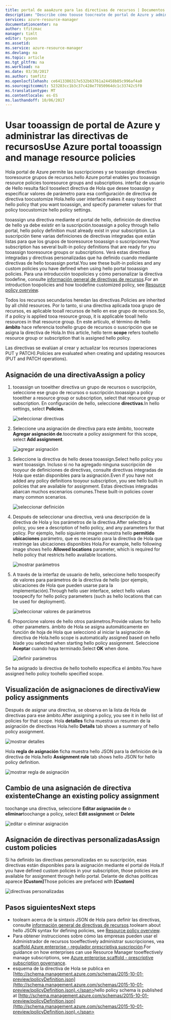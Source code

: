 ```yaml
---
title: portal de aaaAzure para las directivas de recursos | Documentos de Microsoft
description: "Describe cómo toouse toocreate de portal de Azure y administrar las directivas del Administrador de recursos. Se pueden aplicar directivas en grupos de suscripción o el recurso de Hola."
services: azure-resource-manager
documentationcenter: na
author: tfitzmac
manager: timlt
editor: tysonn
ms.assetid: 
ms.service: azure-resource-manager
ms.devlang: na
ms.topic: article
ms.tgt_pltfrm: na
ms.workload: na
ms.date: 03/30/2017
ms.author: tomfitz
ms.openlocfilehash: ce6413386317e532b63761a24458b85c996af4a0
ms.sourcegitcommit: 523283cc1b3c37c428e77850964dc1c33742c5f0
ms.translationtype: MT
ms.contentlocale: es-ES
ms.lasthandoff: 10/06/2017
---
```

# <a name="use-azure-portal-tooassign-and-manage-resource-policies"></a><span data-ttu-id="aa5b2-104">Usar tooassign de portal de Azure y administrar las directivas de recursos</span><span class="sxs-lookup"><span data-stu-id="aa5b2-104">Use Azure portal tooassign and manage resource policies</span></span>
<span data-ttu-id="aa5b2-105">Hola portal de Azure permite las suscripciones y se tooassign directivas tooresource grupos de recursos.</span><span class="sxs-lookup"><span data-stu-id="aa5b2-105">hello Azure portal enables you tooassign resource policies tooresource groups and subscriptions.</span></span> <span data-ttu-id="aa5b2-106">interfaz de usuario de Hello resulta fácil tooselect directiva de Hola que desee tooassign y especificar valores de parámetro para esa configuración de directiva de directiva toocustomize Hola.</span><span class="sxs-lookup"><span data-stu-id="aa5b2-106">hello user interface makes it easy tooselect hello policy that you want tooassign, and specify parameter values for that policy toocustomize hello policy settings.</span></span> 

<span data-ttu-id="aa5b2-107">tooassign una directiva mediante el portal de hello, definición de directiva de hello ya debe existir en la suscripción.</span><span class="sxs-lookup"><span data-stu-id="aa5b2-107">tooassign a policy through hello portal, hello policy definition must already exist in your subscription.</span></span> <span data-ttu-id="aa5b2-108">La suscripción tiene varias definiciones de directivas integradas que están listas para que los grupos de tooresource tooassign o suscripciones.</span><span class="sxs-lookup"><span data-stu-id="aa5b2-108">Your subscription has several built-in policy definitions that are ready for you tooassign tooresource groups or subscriptions.</span></span> <span data-ttu-id="aa5b2-109">Verá estas directivas integradas y directivas personalizadas que ha definido cuando mediante directivas de hello tooassign portal.</span><span class="sxs-lookup"><span data-stu-id="aa5b2-109">You see these built-in policies and any custom policies you have defined when using hello portal tooassign policies.</span></span> <span data-ttu-id="aa5b2-110">Para una introducción toopolicies y cómo personalizar la directiva toodefine, consulte [información general de directivas de recursos](resource-manager-policy.md).</span><span class="sxs-lookup"><span data-stu-id="aa5b2-110">For an introduction toopolicies and how toodefine customized policy, see [Resource policy overview](resource-manager-policy.md).</span></span>

<span data-ttu-id="aa5b2-111">Todos los recursos secundarios heredan las directivas.</span><span class="sxs-lookup"><span data-stu-id="aa5b2-111">Policies are inherited by all child resources.</span></span> <span data-ttu-id="aa5b2-112">Por lo tanto, si una directiva aplicada tooa grupo de recursos, es aplicable tooall recursos de hello en ese grupo de recursos.</span><span class="sxs-lookup"><span data-stu-id="aa5b2-112">So, if a policy is applied tooa resource group, it is applicable tooall hello resources in that resource group.</span></span> <span data-ttu-id="aa5b2-113">En este artículo, el término de hello **ámbito** hace referencia toohello grupo de recursos o suscripción que se asigna la directiva de Hola.</span><span class="sxs-lookup"><span data-stu-id="aa5b2-113">In this article, hello term **scope** refers toohello resource group or subscription that is assigned hello policy.</span></span> 

<span data-ttu-id="aa5b2-114">Las directivas se evalúan al crear y actualizar los recursos (operaciones PUT y PATCH).</span><span class="sxs-lookup"><span data-stu-id="aa5b2-114">Policies are evaluated when creating and updating resources (PUT and PATCH operations).</span></span>

## <a name="assign-a-policy"></a><span data-ttu-id="aa5b2-115">Asignación de una directiva</span><span class="sxs-lookup"><span data-stu-id="aa5b2-115">Assign a policy</span></span>

1. <span data-ttu-id="aa5b2-116">tooassign un tooeither directiva un grupo de recursos o suscripción, seleccione ese grupo de recursos o suscripción.</span><span class="sxs-lookup"><span data-stu-id="aa5b2-116">tooassign a policy tooeither a resource group or subscription, select that resource group or subscription.</span></span> <span data-ttu-id="aa5b2-117">En configuración de hello, seleccione **directivas**.</span><span class="sxs-lookup"><span data-stu-id="aa5b2-117">In hello settings, select **Policies**.</span></span>

   ![seleccionar directivas](./media/resource-manager-policy-portal/select-policies.png)

2. <span data-ttu-id="aa5b2-119">Seleccione una asignación de directiva para este ámbito, toocreate **Agregar asignación de**.</span><span class="sxs-lookup"><span data-stu-id="aa5b2-119">toocreate a policy assignment for this scope, select **Add assignment**.</span></span>

   ![agregar asignación](./media/resource-manager-policy-portal/add-assignment.png)

3. <span data-ttu-id="aa5b2-121">Seleccione la directiva de hello desea tooassign.</span><span class="sxs-lookup"><span data-stu-id="aa5b2-121">Select hello policy you want tooassign.</span></span> <span data-ttu-id="aa5b2-122">Incluso si no ha agregado ninguna suscripción de tooyour de definiciones de directivas, consulte directivas integradas de Hola que están disponibles para la asignación.</span><span class="sxs-lookup"><span data-stu-id="aa5b2-122">Even if you have not added any policy definitions tooyour subscription, you see hello built-in policies that are available for assignment.</span></span> <span data-ttu-id="aa5b2-123">Estas directivas integradas abarcan muchos escenarios comunes.</span><span class="sxs-lookup"><span data-stu-id="aa5b2-123">These built-in policies cover many common scenarios.</span></span>

   ![seleccionar definición](./media/resource-manager-policy-portal/select-definition.png)

4. <span data-ttu-id="aa5b2-125">Después de seleccionar una directiva, verá una descripción de la directiva de Hola y los parámetros de la directiva.</span><span class="sxs-lookup"><span data-stu-id="aa5b2-125">After selecting a policy, you see a description of hello policy, and any parameters for that policy.</span></span> <span data-ttu-id="aa5b2-126">Por ejemplo, hello siguiente imagen muestra hello **permitido ubicaciones** parámetro, que es necesario para la directiva de Hola que restringe las ubicaciones disponibles Hola.</span><span class="sxs-lookup"><span data-stu-id="aa5b2-126">For example, hello following image shows hello **Allowed locations** parameter, which is required for hello policy that restricts hello available locations.</span></span>

   ![mostrar parámetros](./media/resource-manager-policy-portal/show-parameters.png)

5. <span data-ttu-id="aa5b2-128">A través de la interfaz de usuario de hello, seleccione hello toospecify de valores para parámetros de la directiva de hello (por ejemplo, ubicaciones de Hola que pueden usarse para la implementación).</span><span class="sxs-lookup"><span data-stu-id="aa5b2-128">Through hello user interface, select hello values toospecify for hello policy parameters (such as hello locations that can be used for deployment).</span></span>

   ![seleccionar valores de parámetros](./media/resource-manager-policy-portal/select-parameters.png)

6. <span data-ttu-id="aa5b2-130">Proporcione valores de hello otros parámetros.</span><span class="sxs-lookup"><span data-stu-id="aa5b2-130">Provide values for hello other parameters.</span></span> <span data-ttu-id="aa5b2-131">ámbito de Hola se asigna automáticamente en función de hoja de Hola que seleccionó al iniciar la asignación de directiva de Hola.</span><span class="sxs-lookup"><span data-stu-id="aa5b2-131">hello scope is automatically assigned based on hello blade you selected when starting hello policy assignment.</span></span> <span data-ttu-id="aa5b2-132">Seleccione **Aceptar** cuando haya terminado.</span><span class="sxs-lookup"><span data-stu-id="aa5b2-132">Select **OK** when done.</span></span>

   ![definir parámetros](./media/resource-manager-policy-portal/define-parameters.png)

  <span data-ttu-id="aa5b2-134">Se ha asignado la directiva de hello toohello especifica el ámbito.</span><span class="sxs-lookup"><span data-stu-id="aa5b2-134">You have assigned hello policy toohello specified scope.</span></span>

## <a name="view-policy-assignments"></a><span data-ttu-id="aa5b2-135">Visualización de asignaciones de directiva</span><span class="sxs-lookup"><span data-stu-id="aa5b2-135">View policy assignments</span></span>

<span data-ttu-id="aa5b2-136">Después de asignar una directiva, se observa en la lista de Hola de directivas para ese ámbito.</span><span class="sxs-lookup"><span data-stu-id="aa5b2-136">After assigning a policy, you see it in hello list of policies for that scope.</span></span> <span data-ttu-id="aa5b2-137">Hola **detalles** ficha muestra un resumen de la asignación de directivas Hola.</span><span class="sxs-lookup"><span data-stu-id="aa5b2-137">hello **Details** tab shows a summary of hello policy assignment.</span></span>

![mostrar detalles](./media/resource-manager-policy-portal/show-details.png)

<span data-ttu-id="aa5b2-139">Hola **regla de asignación** ficha muestra hello JSON para la definición de la directiva de Hola.</span><span class="sxs-lookup"><span data-stu-id="aa5b2-139">hello **Assignment rule** tab shows hello JSON for hello policy definition.</span></span>

![mostrar regla de asignación](./media/resource-manager-policy-portal/show-assignment-rule.png)

## <a name="change-an-existing-policy-assignment"></a><span data-ttu-id="aa5b2-141">Cambio de una asignación de directiva existente</span><span class="sxs-lookup"><span data-stu-id="aa5b2-141">Change an existing policy assignment</span></span>

<span data-ttu-id="aa5b2-142">toochange una directiva, seleccione **Editar asignación de** o **eliminar**</span><span class="sxs-lookup"><span data-stu-id="aa5b2-142">toochange a policy, select **Edit assignment** or **Delete**</span></span>

![editar o eliminar asignación](./media/resource-manager-policy-portal/edit-delete-policy.png)

## <a name="assign-custom-policies"></a><span data-ttu-id="aa5b2-144">Asignación de directivas personalizadas</span><span class="sxs-lookup"><span data-stu-id="aa5b2-144">Assign custom policies</span></span>

<span data-ttu-id="aa5b2-145">Si ha definido las directivas personalizadas en su suscripción, esas directivas están disponibles para la asignación mediante el portal de Hola.</span><span class="sxs-lookup"><span data-stu-id="aa5b2-145">If you have defined custom policies in your subscription, those policies are available for assignment through hello portal.</span></span> <span data-ttu-id="aa5b2-146">Delante de dichas políticas aparece **[Custom]**</span><span class="sxs-lookup"><span data-stu-id="aa5b2-146">Those policies are prefaced with **[Custom]**</span></span>

![directivas personalizadas](./media/resource-manager-policy-portal/show-custom-policy.png)

## <a name="next-steps"></a><span data-ttu-id="aa5b2-148">Pasos siguientes</span><span class="sxs-lookup"><span data-stu-id="aa5b2-148">Next steps</span></span>
* <span data-ttu-id="aa5b2-149">toolearn acerca de la sintaxis JSON de Hola para definir las directivas, consulte [información general de directivas de recursos](resource-manager-policy.md).</span><span class="sxs-lookup"><span data-stu-id="aa5b2-149">toolearn about hello JSON syntax for defining policies, see [Resource policy overview](resource-manager-policy.md).</span></span>
* <span data-ttu-id="aa5b2-150">Para obtener instrucciones sobre cómo las empresas pueden usar el Administrador de recursos tooeffectively administrar suscripciones, vea [scaffold Azure enterprise - regulador prescriptiva suscripción](resource-manager-subscription-governance.md).</span><span class="sxs-lookup"><span data-stu-id="aa5b2-150">For guidance on how enterprises can use Resource Manager tooeffectively manage subscriptions, see [Azure enterprise scaffold - prescriptive subscription governance](resource-manager-subscription-governance.md).</span></span>
* <span data-ttu-id="aa5b2-151">esquema de la directiva de Hola se publica en [http://schema.management.azure.com/schemas/2015-10-01-preview/policyDefinition.json](http://schema.management.azure.com/schemas/2015-10-01-preview/policyDefinition.json).</span><span class="sxs-lookup"><span data-stu-id="aa5b2-151">hello policy schema is published at [http://schema.management.azure.com/schemas/2015-10-01-preview/policyDefinition.json](http://schema.management.azure.com/schemas/2015-10-01-preview/policyDefinition.json).</span></span> 


